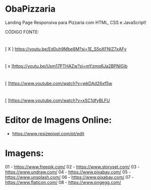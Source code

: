 # ObaPizzaria
Landing Page Responsiva para Pizzaria com HTML, CSS e JavaScript!  

CÓDIGO FONTE:
#
[ X  ] https://youtu.be/Ed0uh9Mbe8M?si=1E_S5oXFNIZ7xAFy
#
[ x ]https://youtu.be/Uxm17PTHAZw?si=mYzmq6Ja2BPNlGib
#
[  ]https://www.youtube.com/watch?v=wkDAd26xf5w
#
[  ]https://www.youtube.com/watch?v=xSC1dfyBLFU

# Editor de Imagens Online:
 - https://www.resizepixel.com/pt/edit

# Imagens:
01 - https://www.freepik.com/
02 - https://www.storyset.com/
03 - https://www.undraw.com/
04 - https://www.pixabay.com/
05 - https://www.unsplash.com/
06 - https://www.pixabay.com/
07 - https://www.flaticon.com/
08 - https://www.pngegg.com/





